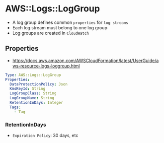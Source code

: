 # AWS::Logs::LogGroup

- A log group defines common `properties` for `log streams`
- Each log stream must belong to one log group
- Log groups are created in `CloudWatch`

## Properties

- <https://docs.aws.amazon.com/AWSCloudFormation/latest/UserGuide/aws-resource-logs-loggroup.html>

```yaml
Type: AWS::Logs::LogGroup
Properties:
  DataProtectionPolicy: Json
  KmsKeyId: String
  LogGroupClass: String
  LogGroupName: String
  RetentionInDays: Integer
  Tags:
    - Tag
```

### RetentionInDays

- `Expiration Policy`: 30 days, etc
